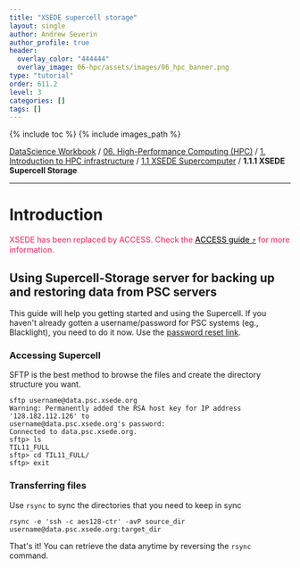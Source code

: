 ```yaml
---
title: "XSEDE supercell storage"
layout: single
author: Andrew Severin
author_profile: true
header:
  overlay_color: "444444"
  overlay_image: 06-hpc/assets/images/06_hpc_banner.png
type: "tutorial"
order: 611.2
level: 3
categories: []
tags: []
---
```


{% include toc %}
{% include images_path %}

[DataScience Workbook](https://datascience.101workbook.org/) / [06. High-Performance Computing (HPC)](../../00-IntroToHPC-LandingPage.md) / [1. Introduction to HPC infrastructure](../01-introduction-to-hpc-infrastructure.md) / [1.1 XSEDE Supercomputer](01-supercomputer-intro) / **1.1.1 XSEDE Supercell Storage**

---


# Introduction

<span style="color: #ff3870;font-weight: 500;"> XSEDE has been replaced by ACCESS. Check the [ACCESS guide ⤴](01-supercomputer-intro.md) for more information. </span>

## Using Supercell-Storage server for backing up and restoring data from PSC servers

 This guide will help you getting started and using the Supercell. If you haven't already gotten a username/password for PSC systems (eg., Blacklight), you need to do it now. Use the [password reset link](http://psc.edu/index.php/resources-for-users/allocations "password reset link").

### Accessing Supercell ###

SFTP is the best method to browse the files and create the directory structure you want.
```
sftp username@data.psc.xsede.org
Warning: Permanently added the RSA host key for IP address '128.182.112.126' to
username@data.psc.xsede.org's password:
Connected to data.psc.xsede.org.
sftp> ls
TIL11_FULL
sftp> cd TIL11_FULL/
sftp> exit
```

### Transferring files ###

Use  `rsync` to sync the directories that you need to keep in sync

```
rsync -e 'ssh -c aes128-ctr' -avP source_dir username@data.psc.xsede.org:target_dir
```

That's it! You can retrieve the data anytime by reversing the  `rsync` command.
